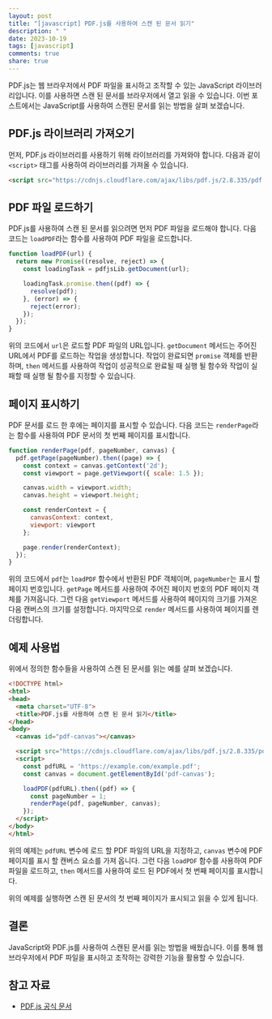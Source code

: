 ```yaml
---
layout: post
title: "[javascript] PDF.js를 사용하여 스캔 된 문서 읽기"
description: " "
date: 2023-10-19
tags: [javascript]
comments: true
share: true
---
```


PDF.js는 웹 브라우저에서 PDF 파일을 표시하고 조작할 수 있는 JavaScript 라이브러리입니다. 이를 사용하면 스캔 된 문서를 브라우저에서 열고 읽을 수 있습니다. 이번 포스트에서는 JavaScript를 사용하여 스캔된 문서를 읽는 방법을 살펴 보겠습니다.

## PDF.js 라이브러리 가져오기

먼저, PDF.js 라이브러리를 사용하기 위해 라이브러리를 가져와야 합니다. 다음과 같이 `<script>` 태그를 사용하여 라이브러리를 가져올 수 있습니다.

```html
<script src="https://cdnjs.cloudflare.com/ajax/libs/pdf.js/2.8.335/pdf.js"></script>
```

## PDF 파일 로드하기

PDF.js를 사용하여 스캔 된 문서를 읽으려면 먼저 PDF 파일을 로드해야 합니다. 다음 코드는 `loadPDF`라는 함수를 사용하여 PDF 파일을 로드합니다.

```javascript
function loadPDF(url) {
  return new Promise((resolve, reject) => {
    const loadingTask = pdfjsLib.getDocument(url);

    loadingTask.promise.then((pdf) => {
      resolve(pdf);
    }, (error) => {
      reject(error);
    });
  });
}
```

위의 코드에서 `url`은 로드할 PDF 파일의 URL입니다. `getDocument` 메서드는 주어진 URL에서 PDF를 로드하는 작업을 생성합니다. 작업이 완료되면 `promise` 객체를 반환하며, `then` 메서드를 사용하여 작업이 성공적으로 완료될 때 실행 될 함수와 작업이 실패할 때 실행 될 함수를 지정할 수 있습니다.

## 페이지 표시하기

PDF 문서를 로드 한 후에는 페이지를 표시할 수 있습니다. 다음 코드는 `renderPage`라는 함수를 사용하여 PDF 문서의 첫 번째 페이지를 표시합니다.

```javascript
function renderPage(pdf, pageNumber, canvas) {
  pdf.getPage(pageNumber).then((page) => {
    const context = canvas.getContext('2d');
    const viewport = page.getViewport({ scale: 1.5 });

    canvas.width = viewport.width;
    canvas.height = viewport.height;

    const renderContext = {
      canvasContext: context,
      viewport: viewport
    };

    page.render(renderContext);
  });
}
```

위의 코드에서 `pdf`는 `loadPDF` 함수에서 반환된 PDF 객체이며, `pageNumber`는 표시 할 페이지 번호입니다. `getPage` 메서드를 사용하여 주어진 페이지 번호의 PDF 페이지 객체를 가져옵니다. 그런 다음 `getViewport` 메서드를 사용하여 페이지의 크기를 가져온 다음 캔버스의 크기를 설정합니다. 마지막으로 `render` 메서드를 사용하여 페이지를 렌더링합니다.

## 예제 사용법

위에서 정의한 함수들을 사용하여 스캔 된 문서를 읽는 예를 살펴 보겠습니다.

```html
<!DOCTYPE html>
<html>
<head>
  <meta charset="UTF-8">
  <title>PDF.js를 사용하여 스캔 된 문서 읽기</title>
</head>
<body>
  <canvas id="pdf-canvas"></canvas>

  <script src="https://cdnjs.cloudflare.com/ajax/libs/pdf.js/2.8.335/pdf.js"></script>
  <script>
    const pdfURL = 'https://example.com/example.pdf';
    const canvas = document.getElementById('pdf-canvas');

    loadPDF(pdfURL).then((pdf) => {
      const pageNumber = 1;
      renderPage(pdf, pageNumber, canvas);
    });
  </script>
</body>
</html>
```

위의 예제는 `pdfURL` 변수에 로드 할 PDF 파일의 URL을 지정하고, `canvas` 변수에 PDF 페이지를 표시 할 캔버스 요소를 가져 옵니다. 그런 다음 `loadPDF` 함수를 사용하여 PDF 파일을 로드하고, `then` 메서드를 사용하여 로드 된 PDF에서 첫 번째 페이지를 표시합니다.

위의 예제를 실행하면 스캔 된 문서의 첫 번째 페이지가 표시되고 읽을 수 있게 됩니다.

## 결론

JavaScript와 PDF.js를 사용하여 스캔된 문서를 읽는 방법을 배웠습니다. 이를 통해 웹 브라우저에서 PDF 파일을 표시하고 조작하는 강력한 기능을 활용할 수 있습니다.

## 참고 자료

- [PDF.js 공식 문서](https://mozilla.github.io/pdf.js/)